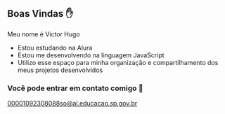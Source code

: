 ## Boas Vindas ✋

Meu nome é Victor Hugo 

- Estou estudando na Alura
- Estou me desenvolvendo na linguagem JavaScript
- Utilizo esse espaço para minha organização e compartilhamento dos meus projetos desenvolvidos 

### Você pode entrar em contato comigo 📧

00001092308088so@al.educacao.sp.gov.br
